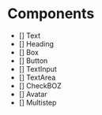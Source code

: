 # Components

- [] Text
- [] Heading
- [] Box
- [] Button
- [] TextInput
- [] TextArea
- [] CheckBOZ
- [] Avatar
- [] Multistep

